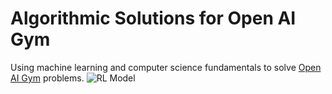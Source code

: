 # Algorithmic Solutions for Open AI Gym

Using machine learning and computer science fundamentals to solve [Open AI Gym](https://gym.openai.com/) problems.
![RL Model](./reinforcement_learning.png')

